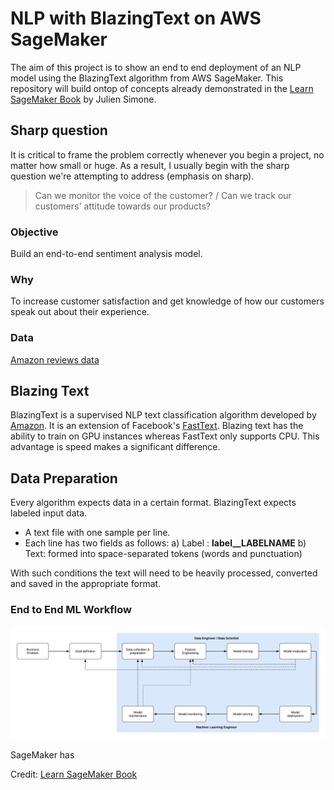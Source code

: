 # NLP with BlazingText on AWS SageMaker

The aim of this project is to show an end to end deployment of an NLP model using the BlazingText algorithm from AWS SageMaker. This repository will build ontop of concepts already demonstrated in the [Learn SageMaker Book](https://www.amazon.co.uk/Learn-Amazon-SageMaker-developers-scientists/dp/1801817952) by Julien Simone.

## Sharp question

It is critical to frame the problem correctly whenever you begin a project, no matter how small or huge. As a result, I usually begin with the sharp question we're attempting to address (emphasis on sharp).

> Can we monitor the voice of the customer? / Can we track our customers' attitude towards our products?

### Objective

Build an end-to-end sentiment analysis model.

### Why

To increase customer satisfaction and get knowledge of how our customers speak out about their experience.

### Data

 [Amazon reviews data](https://s3.amazonaws.com/amazon-reviews-pds/readme.html)


## Blazing Text

BlazingText is a supervised NLP text classification algorithm developed by [Amazon](https://dl.acm.org/doi/10.1145/3146347.3146354). It is an extension of Facebook's [FastText](https://fasttext.cc). Blazing text has the ability to train on GPU instances whereas FastText only supports CPU. This advantage is speed makes a significant difference.

## Data Preparation

Every algorithm expects data in a certain format. BlazingText expects labeled input data.

- A text file with one sample per line.
- Each line has two fields as follows:
a) Label : __label__LABELNAME__
b) Text: formed into space-separated tokens (words and punctuation)

With such conditions the text will need to be heavily processed, converted and saved in the appropriate format.

### End to End ML Workflow
![](images/mle_01.png)


SageMaker has

Credit: [Learn SageMaker Book](https://www.amazon.co.uk/Learn-Amazon-SageMaker-developers-scientists/dp/1801817952)